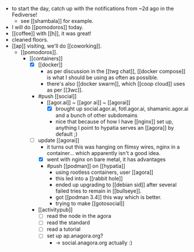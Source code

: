 - to start the day, catch up with the notifications from ~2d ago in the Fediverse! 
  - see [[shambala]] for example.
- I will do [[pomodoros]] today.
- [[coffee]] with [[h]], it was great!
- cleaned floors.
- [[ap]] visiting, we'll do [[coworking]].
  - [[pomodoros]].
    - [[containers]]
      - [x] [[docker]]
        - as per discussion in the [[twg chat]], [[docker compose]] is what I should be using as often as possible.
        - there's also [[docker swarm]], which [[coop cloud]] uses as per [[3wc]].
      - #push [[social]]
        - [[agor.ai]] ~ [[agor ai]] ~ [[agorai]]
          - [x] brought up social.agor.ai, fotl.agor.ai, shamanic.agor.ai and a bunch of other subdomains
          - nice that because of how I have [[nginx]] set up, anything I point to hypatia serves an [[agora]] by default ;)
      - [ ] update [[agorai]]
        - it turns out this was hanging on flimsy wires, nginx in a container... which apparently isn't a good idea.
        - [x] went with nginx on bare metal, it has advantages
        - #push [[podman]] on [[hypatia]]
          - using rootless containers, user [[agora]]
          - this led into a [[rabbit hole]]
          - ended up upgrading to [[debian sid]] after several failed tries to remain in [[bullseye]].
          - got [[podman 3.4]] this way which is better.
          - trying to make [[gotosocial]]
      - [[activitypub]]
        - [ ] read the node in the agora
        - [ ] read the standard
        - [ ] read a tutorial 
        - [ ] set up ap.anagora.org?
          - -> social.anagora.org actually :)
